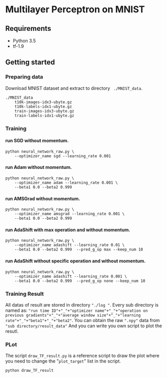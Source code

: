 # Multilayer Perceptron on MNIST

## Requirements

* Python 3.5 
* tf-1.9

## Getting started

### Preparing data
Download MNIST dataset and extract to directory ``` ./MNIST_data```.
```shell
./MNIST_data
    t10k-images-idx3-ubyte.gz
    t10k-labels-idx1-ubyte.gz
    train-images-idx3-ubyte.gz
    train-labels-idx1-ubyte.gz
```

### Training

#### run SGD without momentum.
```shell
python neural_network_raw.py \
	--optimizer_name sgd --learning_rate 0.001 
```

#### run Adam without momentum.
```shell
python neural_network_raw.py \
	--optimizer_name adam --learning_rate 0.001 \
	--beta1 0.0 --beta2 0.999   
```
#### run AMSGrad without momentum.
```shell
python neural_network_raw.py \
	--optimizer_name amsgrad --learning_rate 0.001 \
	--beta1 0.0 --beta2 0.999   
```

#### run AdaShift with max operation and without momentum.
```shell
python neural_network_raw.py \
	--optimizer_name adashift --learning_rate 0.01 \
	--beta1 0.0 --beta2 0.999  --pred_g_op max --keep_num 10
```

#### run AdaShift without specific operation and without momentum.
```shell
python neural_network_raw.py \
	--optimizer_name adashift --learning_rate 0.001 \
	--beta1 0.0 --beta2 0.999  --pred_g_op none --keep_num 10
```

### Training Result
All datas of result are stored in directory ```"./log "```.
Every sub directory is named as:
```"run time ID"+"_"+"optimizer name"+"_"+"operation on previous gradients"+"_"+"average window size"+"_"+"learning rate"+"_"+"beta1"+"_"+"beta2"```.
You can obtain the raw ```".npy"``` data from ```"sub directory/result_data"```
And you can write you own script to plot the resutl.

### PLot
The script ```draw_TF_result.py``` is a reference script to draw the plot where you need to change the "```plot_target```" list in the script.

```shell
python draw_TF_result
```

